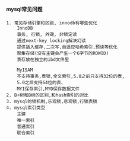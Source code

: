 #### mysql常见问题

    1. 常见存储引擎和区别, innodb有哪些优化
        InnoDB
        事务, 行锁, 外键, 非锁定读
        通过next-key locking解决幻读
        提供插入缓存,二次写,自适应哈希索引,预读等优化
        聚集存储(没有主键会产生一个6字节的ROWID)
        表存放在独立的ibd文件里
        
        MyISAM
        不支持事务,表锁,全文索引,5.0之前只支持32位的表,
        5.0之后支持64位的表、
        MYI保存索引,MYD保存数据文件
    2. B+树和B树的区别,和hash索引的对比
    3. mysql的锁机制,乐观锁,悲观锁,行锁表锁
    4. mysql索引类型
        主建
        唯一索引
        普通索引 
        联合索引
